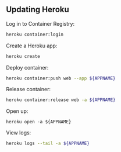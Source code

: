 ## Updating Heroku

Log in to Container Registry:

```bash
heroku container:login
```

Create a Heroku app:
```bash
heroku create
```

Deploy container:
```bash
heroku container:push web --app ${APPNAME}
```

Release container:
```bash
heroku container:release web -a ${APPNAME}
```

Open up:
```
heroku open -a ${APPNAME}
```

View logs:
```bash
heroku logs --tail -a ${APPNAME}
```
